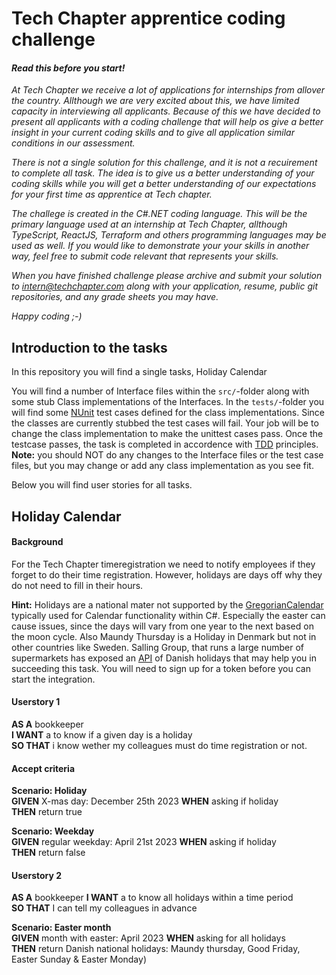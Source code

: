 # Tech Chapter apprentice coding challenge

#### _Read this before you start!_
_At Tech Chapter we receive a lot of applications for internships from allover the country. Allthough we are very excited about this, we have limited capacity in interviewing all applicants. Because of this we have decided to present all applicants with a coding challenge that will help os give a better insight in your current coding skills and to give all application similar conditions in our assessment._

_There is not a single solution for this challenge, and it is not a recuirement to complete all task. The idea is to give us a better understanding of your coding skills while you will get a better understanding of our expectations for your first time as apprentice at Tech chapter._

_The challege is created in the C#.NET coding language. This will be the primary language used at an internship at Tech Chapter, allthough TypeScript, ReactJS, Terraform and others programming languages may be used as well. If you would like to demonstrate your your skills in another way, feel free to submit code relevant that represents your skills._

_When you have finished challenge please archive and submit your solution to intern@techchapter.com along with your application, resume, public git repositories, and any grade sheets you may have._

_Happy coding ;-)_

## Introduction to the tasks

In this repository you will find a single tasks, Holiday Calendar

You will find a number of Interface files within the `src/`-folder along with some stub Class implementations of the Interfaces. In the `tests/`-folder you will find some [NUnit](https://docs.microsoft.com/en-us/dotnet/core/testing/unit-testing-with-nunit) test cases defined for the class implementations. Since the classes are currently stubbed the test cases will fail. Your job will be to change the class implementation to make the unittest cases pass. Once the testcase passes, the task is completed in accordence with [TDD](https://en.wikipedia.org/wiki/Test-driven_development#:~:text=Test%2Ddriven%20development%20(TDD),software%20against%20all%20test%20cases.) principles.
**Note:** you should NOT do any changes to the Interface files or the test case files, but you may change or add any class implementation as you see fit.

Below you will find user stories for all tasks.

## Holiday Calendar
#### Background
For the Tech Chapter timeregistration we need to notify employees if they forget to do their time registration. However, holidays are days off why they do not need to fill in their hours.  

**Hint:**
Holidays are a national mater not supported by the [GregorianCalendar](https://docs.microsoft.com/en-us/dotnet/api/system.globalization.gregoriancalendar) typically used for Calendar functionality within C#. Especially the easter can cause issues, since the days will vary from one year to the next based on the moon cycle. Also Maundy Thursday is a Holiday in Denmark but not in other countries like Sweden. Salling Group, that runs a large number of supermarkets has exposed an [API](https://developer.sallinggroup.com/api-reference#apis-holidays) of Danish holidays that may help you in succeeding this task. You will need to sign up for a token before you can start the integration.

#### Userstory 1
**AS A** bookkeeper  
**I WANT** a to know if a given day is a holiday  
**SO THAT** i know wether my colleagues must do time registration or not.  

#### Accept criteria
**Scenario: Holiday**  
**GIVEN** X-mas day: December 25th 2023
**WHEN** asking if holiday  
**THEN** return true  

**Scenario: Weekday**  
**GIVEN** regular weekday: April 21st 2023
**WHEN** asking if holiday  
**THEN** return false  

#### Userstory 2
**AS A** bookkeeper
**I WANT** a to know all holidays within a time period  
**SO THAT** I can tell my colleagues in advance  

**Scenario: Easter month**  
**GIVEN** month with easter: April 2023
**WHEN** asking for all holidays  
**THEN** return Danish national holidays: Maundy thursday, Good Friday, Easter Sunday & Easter Monday)  

